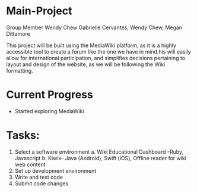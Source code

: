 # Main-Project

Group Member Wendy Chew Gabrielle Cervantes, Wendy Chew, Megan Dittamore

This project will be built using the MediaWiki platform, as it is a highly accessible tool to create a forum like the one we have in mind.his will easily allow for international participation, and simplifies decisions pertaining to layout and design of the website, as we will be following the Wiki formatting.


# Current Progress
- Started exploring MediaWiki

# Tasks: 
1. Select a software environment 
    a. Wiki Educational Dashboard -Ruby, Javascript
    b. Kiwix- Java (Android), Swift (iOS), Offline reader for wiki web content
2. Set up development environment
3. Write and test code
4. Submit code changes

